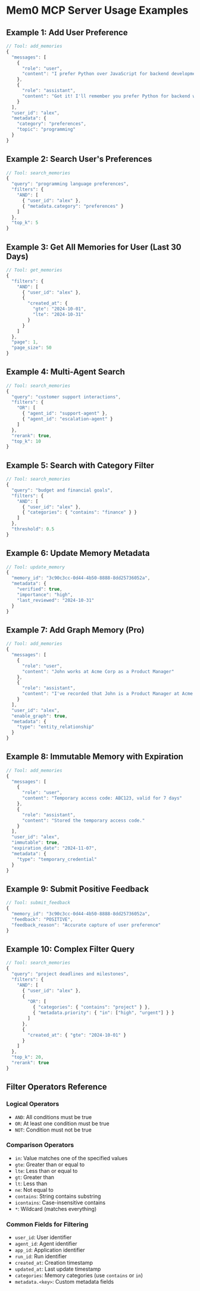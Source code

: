 # Mem0 MCP Server Usage Examples

## Example 1: Add User Preference

```typescript
// Tool: add_memories
{
  "messages": [
    {
      "role": "user",
      "content": "I prefer Python over JavaScript for backend development"
    },
    {
      "role": "assistant",
      "content": "Got it! I'll remember you prefer Python for backend work."
    }
  ],
  "user_id": "alex",
  "metadata": {
    "category": "preferences",
    "topic": "programming"
  }
}
```

## Example 2: Search User's Preferences

```typescript
// Tool: search_memories
{
  "query": "programming language preferences",
  "filters": {
    "AND": [
      { "user_id": "alex" },
      { "metadata.category": "preferences" }
    ]
  },
  "top_k": 5
}
```

## Example 3: Get All Memories for User (Last 30 Days)

```typescript
// Tool: get_memories
{
  "filters": {
    "AND": [
      { "user_id": "alex" },
      { 
        "created_at": {
          "gte": "2024-10-01",
          "lte": "2024-10-31"
        }
      }
    ]
  },
  "page": 1,
  "page_size": 50
}
```

## Example 4: Multi-Agent Search

```typescript
// Tool: search_memories
{
  "query": "customer support interactions",
  "filters": {
    "OR": [
      { "agent_id": "support-agent" },
      { "agent_id": "escalation-agent" }
    ]
  },
  "rerank": true,
  "top_k": 10
}
```

## Example 5: Search with Category Filter

```typescript
// Tool: search_memories
{
  "query": "budget and financial goals",
  "filters": {
    "AND": [
      { "user_id": "alex" },
      { "categories": { "contains": "finance" } }
    ]
  },
  "threshold": 0.5
}
```

## Example 6: Update Memory Metadata

```typescript
// Tool: update_memory
{
  "memory_id": "3c90c3cc-0d44-4b50-8888-8dd25736052a",
  "metadata": {
    "verified": true,
    "importance": "high",
    "last_reviewed": "2024-10-31"
  }
}
```

## Example 7: Add Graph Memory (Pro)

```typescript
// Tool: add_memories
{
  "messages": [
    {
      "role": "user",
      "content": "John works at Acme Corp as a Product Manager"
    },
    {
      "role": "assistant",
      "content": "I've recorded that John is a Product Manager at Acme Corp."
    }
  ],
  "user_id": "alex",
  "enable_graph": true,
  "metadata": {
    "type": "entity_relationship"
  }
}
```

## Example 8: Immutable Memory with Expiration

```typescript
// Tool: add_memories
{
  "messages": [
    {
      "role": "user",
      "content": "Temporary access code: ABC123, valid for 7 days"
    },
    {
      "role": "assistant",
      "content": "Stored the temporary access code."
    }
  ],
  "user_id": "alex",
  "immutable": true,
  "expiration_date": "2024-11-07",
  "metadata": {
    "type": "temporary_credential"
  }
}
```

## Example 9: Submit Positive Feedback

```typescript
// Tool: submit_feedback
{
  "memory_id": "3c90c3cc-0d44-4b50-8888-8dd25736052a",
  "feedback": "POSITIVE",
  "feedback_reason": "Accurate capture of user preference"
}
```

## Example 10: Complex Filter Query

```typescript
// Tool: search_memories
{
  "query": "project deadlines and milestones",
  "filters": {
    "AND": [
      { "user_id": "alex" },
      {
        "OR": [
          { "categories": { "contains": "project" } },
          { "metadata.priority": { "in": ["high", "urgent"] } }
        ]
      },
      {
        "created_at": { "gte": "2024-10-01" }
      }
    ]
  },
  "top_k": 20,
  "rerank": true
}
```

## Filter Operators Reference

### Logical Operators
- `AND`: All conditions must be true
- `OR`: At least one condition must be true
- `NOT`: Condition must not be true

### Comparison Operators
- `in`: Value matches one of the specified values
- `gte`: Greater than or equal to
- `lte`: Less than or equal to
- `gt`: Greater than
- `lt`: Less than
- `ne`: Not equal to
- `contains`: String contains substring
- `icontains`: Case-insensitive contains
- `*`: Wildcard (matches everything)

### Common Fields for Filtering
- `user_id`: User identifier
- `agent_id`: Agent identifier
- `app_id`: Application identifier
- `run_id`: Run identifier
- `created_at`: Creation timestamp
- `updated_at`: Last update timestamp
- `categories`: Memory categories (use `contains` or `in`)
- `metadata.<key>`: Custom metadata fields
